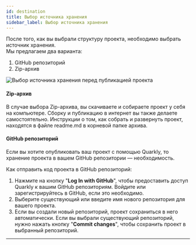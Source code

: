 ```yaml
---
id: destination
title: Выбор источника хранения
sidebar_label: Выбор источника хранения
---
```


После того, как вы выбрали структуру проекта, необходимо выбрать источник хранения.<br />
Мы предлагаем два варианта:

1. GitHub репозиторий
2. Zip-архив

![Выбор источника хранения перед публикацией проекта](https://test-upl.quarkly.io/607d3473b99fb9001fcbcc16/images/docs-new-topbar-publication-destination.png?v=2021-05-15T11:42:16.961Z)

#### Zip-архив

В случае выбора Zip-архива, вы скачиваете и собираете проект у себя на компьютере. Сборку и публикацию в интернет вы также делаете самостоятельно. Инструкции о том, как собрать и развернуть проект, находятся в файле readme.md в корневой папке архива.

#### GitHub репозиторий

Если вы хотите опубликовать ваш проект с помощью Quarkly, то хранение проекта в вашем GitHub репозитории — необходимость.

Как отправить код проекта в GitHub репозиторий:

1. Нажмите на кнопку "**Log In with GitHub**", чтобы предоставить доступ Quarkly к вашим GitHub репозиториям. Войдите или зарегистрируйтесь в GitHub, если это необходимо.
2. Выберите существующий или введите имя нового репозитория для вашего проекта.
3. Если вы создали новый репозиторий, проект сохраниться в него автоматически. Если вы выбрали существующий репозиторий, нужно нажать кнопку "**Commit changes**", чтобы сохранить проект в выбранный репозиторий.

---
